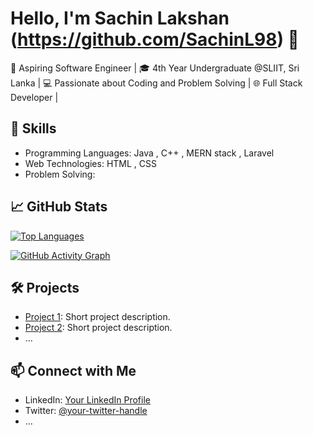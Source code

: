 # Hello, I'm Sachin Lakshan (https://github.com/SachinL98) 👋

🚀 Aspiring Software Engineer | 🎓 4th Year Undergraduate @SLIIT, Sri Lanka | 💻 Passionate about Coding and Problem Solving | 🌐 Full Stack Developer |

## 🔧 Skills

- Programming Languages: Java , C++ , MERN stack , Laravel
- Web Technologies: HTML , CSS
- Problem Solving:

## 📈 GitHub Stats

[![Top Languages](https://github-readme-stats.vercel.app/api/top-langs/?username=SachinL98&layout=compact)](https://github.com/anuraghazra/github-readme-stats)

[![GitHub Activity Graph](https://activity-graph.herokuapp.com/graph?username=SachinL98&theme=github)](https://github.com/ashutosh00710/github-readme-activity-graph)


## 🛠️ Projects

- [Project 1](https://github.com/your-username/project-1): Short project description.
- [Project 2](https://github.com/your-username/project-2): Short project description.
- ...

## 📫 Connect with Me

- LinkedIn: [Your LinkedIn Profile](https://www.linkedin.com/in/sachin-lakshan-988644255)
- Twitter: [@your-twitter-handle](https://twitter.com/your-twitter-handle)
- ...

<!-- Add more sections as needed -->

